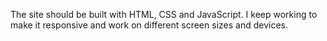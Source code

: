 The site should be built with HTML, CSS and JavaScript. I keep working to make it responsive and work on different screen sizes and devices.

